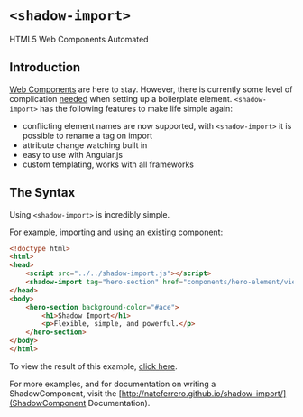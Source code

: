 `<shadow-import>`
=================

HTML5 Web Components Automated

## Introduction

[Web Components](http://webcomponents.org/) are here to stay. However, there is currently some level of complication [needed](http://webcomponents.org/resources/) when setting up a boilerplate element. `<shadow-import>` has the following features to make life simple again:

- conflicting element names are now supported, with `<shadow-import>` it is possible to rename a tag on import
- attribute change watching built in
- easy to use with Angular.js
- custom templating, works with all frameworks

## The Syntax

Using `<shadow-import>` is incredibly simple.

For example, importing and using an existing component:

```html
<!doctype html>
<html>
<head>
    <script src="../../shadow-import.js"></script>
    <shadow-import tag="hero-section" href="components/hero-element/view.html"></shadow-import>
</head>
<body>
    <hero-section background-color="#ace">
        <h1>Shadow Import</h1>
        <p>Flexible, simple, and powerful.</p>
    </hero-section>
</body>
</html>
```

To view the result of this example, [click here](http://nateferrero.github.io/shadow-import/examples/hero/).

For more examples, and for documentation on writing a ShadowComponent, visit the [http://nateferrero.github.io/shadow-import/](ShadowComponent Documentation).
